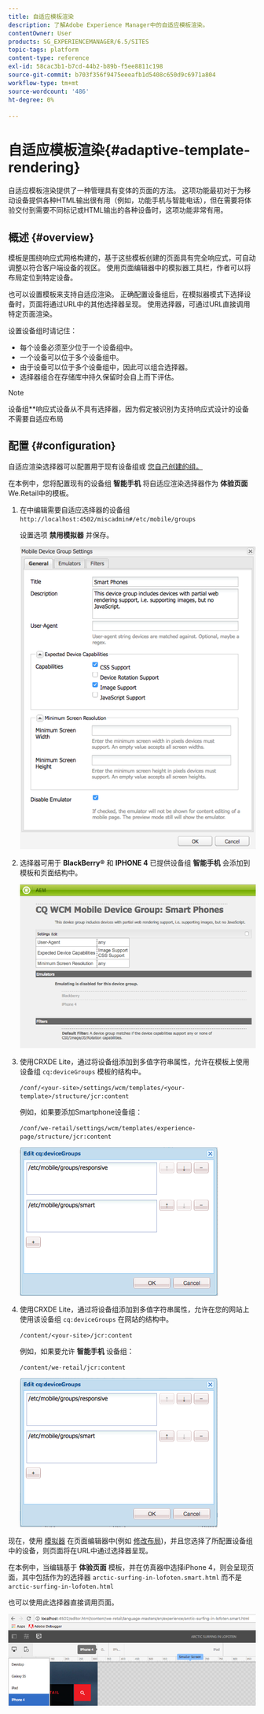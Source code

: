 ```yaml
---
title: 自适应模板渲染
description: 了解Adobe Experience Manager中的自适应模板渲染。
contentOwner: User
products: SG_EXPERIENCEMANAGER/6.5/SITES
topic-tags: platform
content-type: reference
exl-id: 58cac3b1-b7cd-44b2-b89b-f5ee8811c198
source-git-commit: b703f356f9475eeeafb1d5408c650d9c6971a804
workflow-type: tm+mt
source-wordcount: '486'
ht-degree: 0%

---
```


# 自适应模板渲染{#adaptive-template-rendering}

自适应模板渲染提供了一种管理具有变体的页面的方法。 这项功能最初对于为移动设备提供各种HTML输出很有用（例如，功能手机与智能电话），但在需要将体验交付到需要不同标记或HTML输出的各种设备时，这项功能非常有用。

## 概述 {#overview}

模板是围绕响应式网格构建的，基于这些模板创建的页面具有完全响应式，可自动调整以符合客户端设备的视区。 使用页面编辑器中的模拟器工具栏，作者可以将布局定位到特定设备。

也可以设置模板来支持自适应渲染。 正确配置设备组后，在模拟器模式下选择设备时，页面将通过URL中的其他选择器呈现。 使用选择器，可通过URL直接调用特定页面渲染。

设置设备组时请记住：

* 每个设备必须至少位于一个设备组中。
* 一个设备可以位于多个设备组中。
* 由于设备可以位于多个设备组中，因此可以组合选择器。
* 选择器组合在存储库中持久保留时会自上而下评估。

>[!NOTE]
>
>设备组**响应式设备从不具有选择器，因为假定被识别为支持响应式设计的设备不需要自适应布局

## 配置 {#configuration}

自适应渲染选择器可以配置用于现有设备组或 [您自己创建的组。](/help/sites-developing/mobile.md#device-groups)

在本例中，您将配置现有的设备组 **智能手机** 将自适应渲染选择器作为 **体验页面** We.Retail中的模板。

1. 在中编辑需要自适应选择器的设备组 `http://localhost:4502/miscadmin#/etc/mobile/groups`

   设置选项 **禁用模拟器** 并保存。

   ![chlimage_1-157](assets/chlimage_1-157.png)

1. 选择器可用于 **BlackBerry®** 和 **IPHONE 4** 已提供设备组 **智能手机** 会添加到模板和页面结构中。

   ![chlimage_1-158](assets/chlimage_1-158.png)

1. 使用CRXDE Lite，通过将设备组添加到多值字符串属性，允许在模板上使用设备组 `cq:deviceGroups` 模板的结构中。

   `/conf/<your-site>/settings/wcm/templates/<your-template>/structure/jcr:content`

   例如，如果要添加Smartphone设备组：

   `/conf/we-retail/settings/wcm/templates/experience-page/structure/jcr:content`

   ![chlimage_1-159](assets/chlimage_1-159.png)

1. 使用CRXDE Lite，通过将设备组添加到多值字符串属性，允许在您的网站上使用该设备组 `cq:deviceGroups` 在网站的结构中。

   `/content/<your-site>/jcr:content`

   例如，如果要允许 **智能手机** 设备组：

   `/content/we-retail/jcr:content`

   ![chlimage_1-160](assets/chlimage_1-160.png)

现在，使用 [模拟器](/help/sites-authoring/responsive-layout.md#layout-definitions-device-emulation-and-breakpoints) 在页面编辑器中(例如 [修改布局](/help/sites-authoring/responsive-layout.md))，并且您选择了所配置设备组中的设备，则页面将在URL中通过选择器呈现。

在本例中，当编辑基于 **体验页面** 模板，并在仿真器中选择iPhone 4，则会呈现页面，其中包括作为的选择器 `arctic-surfing-in-lofoten.smart.html` 而不是 `arctic-surfing-in-lofoten.html`

也可以使用此选择器直接调用页面。

![chlimage_1-161](assets/chlimage_1-161.png)

